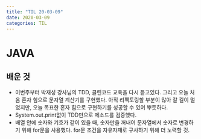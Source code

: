 ```yaml
---
title: "TIL 20-03-09"
date: 2020-03-09
categories: TIL
---
```


# JAVA
## 배운 것
* 이번주부터 박재성 강사님의 TDD, 클린코드 교육을 다시 듣고있다. 그리고 오늘 처음 혼자 힘으로 문자열 계산기를 구현했다. 아직 리팩토링할 부분이 많아 갈 길이 멀었지만, 오늘 목표한 혼자 힘으로 구현하기를 성공할 수 있어 뿌듯하다.
* System.out.print없이 TDD만으로 메소드를 검증했다.
* 배열 안에 숫자와 기호가 같이 있을 때, 숫자만을 꺼내어 문자열에서 숫자로 변경하기 위해 for문을 사용했다. for문 조건을 자유자재로 구사하기 위해 더 노력할 것.